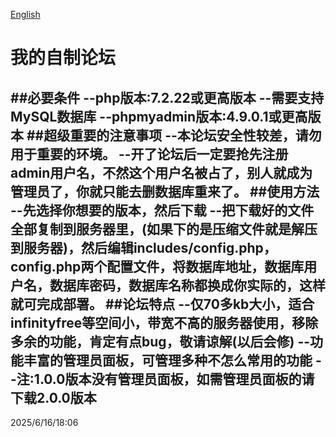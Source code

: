 [English](en.md)
# 我的自制论坛
##必要条件
--php版本:7.2.22或更高版本
--需要支持MySQL数据库
--phpmyadmin版本:4.9.0.1或更高版本
##超级重要的注意事项
--本论坛安全性较差，请勿用于重要的环境。
--开了论坛后一定要抢先注册admin用户名，不然这个用户名被占了，别人就成为管理员了，你就只能去删数据库重来了。
##使用方法
--先选择你想要的版本，然后下载
--把下载好的文件全部复制到服务器里，(如果下的是压缩文件就是解压到服务器)，然后编辑includes/config.php，config.php两个配置文件，将数据库地址，数据库用户名，数据库密码，数据库名称都换成你实际的，这样就可完成部署。
##论坛特点
--仅70多kb大小，适合infinityfree等空间小，带宽不高的服务器使用，移除多余的功能，肯定有点bug，敬请谅解(以后会修)
--功能丰富的管理员面板，可管理多种不怎么常用的功能
--注:1.0.0版本没有管理员面板，如需管理员面板的请下载2.0.0版本
---------------------------------------------------------------------------------------------
2025/6/16/18:06
